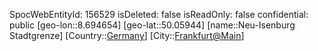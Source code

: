 ﻿---
location: [50.05944,8.694654]
type: Station
tags:
- geo/Station

---
SpocWebEntityId: 156529
isDeleted: false
isReadOnly: false
confidential: public
[geo-lon::8.694654]
[geo-lat::50.05944]
[name::Neu-Isenburg Stadtgrenze]
[Country::[Germany](geo/Continent/Europe/Germany.md)]
[City::[Frankfurt@Main](geo/Continent/Europe/Germany/Hessen/Frankfurt@Main.md)]

